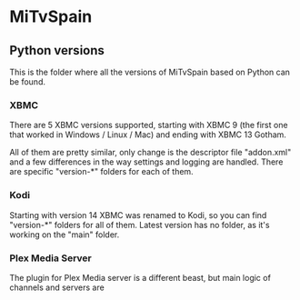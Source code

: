 # MiTvSpain

## Python versions

This is the folder where all the versions of MiTvSpain based on Python can be found.

### XBMC

There are 5 XBMC versions supported, starting with XBMC 9 (the first one that worked in Windows / Linux / Mac) and ending with XBMC 13 Gotham.

All of them are pretty similar, only change is the descriptor file "addon.xml" and a few differences in the way settings and logging are handled. There are specific "version-*" folders for each of them.

### Kodi

Starting with version 14 XBMC was renamed to Kodi, so you can find "version-*" folders for all of them. Latest version has no folder, as it's working on the "main" folder.



### Plex Media Server

The plugin for Plex Media server is a different beast, but main logic of channels and servers are 
